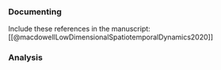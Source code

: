 ### Documenting

Include these references in the manuscript:
[[@macdowellLowDimensionalSpatiotemporalDynamics2020]]



### Analysis

